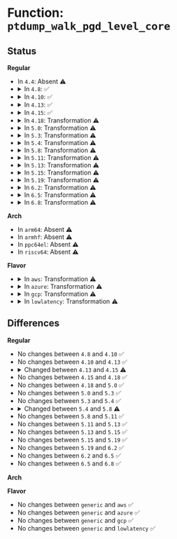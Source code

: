 # Function: <code>ptdump_walk_pgd_level_core</code>

## Status
<b>Regular</b>
<ul>
<li>
In <code>4.4</code>: Absent ⚠️
</li>
<li>
<details>
<summary>In <code>4.8</code>: ✅</summary>

```c
void ptdump_walk_pgd_level_core(struct seq_file *m, pgd_t *pgd, bool checkwx);
```

**Collision:** Unique Static

**Inline:** No

**Transformation:** False

**Instances:**

```
In arch/x86/mm/dump_pagetables.c (ffffffff81073f50)
Location: arch/x86/mm/dump_pagetables.c:375
Inline: False
Direct callers:
  - arch/x86/mm/dump_pagetables.c:ptdump_walk_pgd_level_checkwx
  - arch/x86/mm/dump_pagetables.c:ptdump_walk_pgd_level
```
**Symbols:**

```
ffffffff81073f50-ffffffff8107435e: ptdump_walk_pgd_level_core (STB_LOCAL)
```
</details>
</li>
<li>
<details>
<summary>In <code>4.10</code>: ✅</summary>

```c
void ptdump_walk_pgd_level_core(struct seq_file *m, pgd_t *pgd, bool checkwx);
```

**Collision:** Unique Static

**Inline:** No

**Transformation:** False

**Instances:**

```
In arch/x86/mm/dump_pagetables.c (ffffffff81077ac0)
Location: arch/x86/mm/dump_pagetables.c:376
Inline: False
Direct callers:
  - arch/x86/mm/dump_pagetables.c:ptdump_walk_pgd_level_checkwx
  - arch/x86/mm/dump_pagetables.c:ptdump_walk_pgd_level
```
**Symbols:**

```
ffffffff81077ac0-ffffffff81077ed6: ptdump_walk_pgd_level_core (STB_LOCAL)
```
</details>
</li>
<li>
<details>
<summary>In <code>4.13</code>: ✅</summary>

```c
void ptdump_walk_pgd_level_core(struct seq_file *m, pgd_t *pgd, bool checkwx);
```

**Collision:** Unique Static

**Inline:** No

**Transformation:** False

**Instances:**

```
In arch/x86/mm/dump_pagetables.c (ffffffff81076370)
Location: arch/x86/mm/dump_pagetables.c:430
Inline: False
Direct callers:
  - arch/x86/mm/dump_pagetables.c:ptdump_walk_pgd_level_checkwx
  - arch/x86/mm/dump_pagetables.c:ptdump_walk_pgd_level
```
**Symbols:**

```
ffffffff81076370-ffffffff810767fb: ptdump_walk_pgd_level_core (STB_LOCAL)
```
</details>
</li>
<li>
<details>
<summary>In <code>4.15</code>: ✅</summary>

```c
void ptdump_walk_pgd_level_core(struct seq_file *m, pgd_t *pgd, bool checkwx, bool dmesg);
```

**Collision:** Unique Static

**Inline:** No

**Transformation:** False

**Instances:**

```
In arch/x86/mm/dump_pagetables.c (ffffffff8107c5c0)
Location: arch/x86/mm/dump_pagetables.c:478
Inline: False
Direct callers:
  - arch/x86/mm/dump_pagetables.c:ptdump_walk_pgd_level_checkwx
  - arch/x86/mm/dump_pagetables.c:ptdump_walk_pgd_level_checkwx
  - arch/x86/mm/dump_pagetables.c:ptdump_walk_pgd_level_debugfs
  - arch/x86/mm/dump_pagetables.c:ptdump_walk_pgd_level
```
**Symbols:**

```
ffffffff8107c5c0-ffffffff8107ca98: ptdump_walk_pgd_level_core (STB_LOCAL)
```
</details>
</li>
<li>
<details>
<summary>In <code>4.18</code>: Transformation ⚠️</summary>

```c
void ptdump_walk_pgd_level_core(struct seq_file *m, pgd_t *pgd, bool checkwx, bool dmesg);
```

**Collision:** Unique Static

**Inline:** No

**Transformation:** True

**Instances:**

```
In arch/x86/mm/dump_pagetables.c (0)
Location: arch/x86/mm/dump_pagetables.c:496
Inline: False
Direct callers:
  - arch/x86/mm/dump_pagetables.c:ptdump_walk_pgd_level_checkwx
  - arch/x86/mm/dump_pagetables.c:ptdump_walk_pgd_level_checkwx
  - arch/x86/mm/dump_pagetables.c:ptdump_walk_pgd_level_debugfs
  - arch/x86/mm/dump_pagetables.c:ptdump_walk_pgd_level
```
**Symbols:**

```
ffffffff8107f280-ffffffff8107f788: ptdump_walk_pgd_level_core (STB_LOCAL)
ffffffff8107fab5-ffffffff8107fae0: ptdump_walk_pgd_level_core.cold.7 (STB_LOCAL)
```
</details>
</li>
<li>
<details>
<summary>In <code>5.0</code>: Transformation ⚠️</summary>

```c
void ptdump_walk_pgd_level_core(struct seq_file *m, pgd_t *pgd, bool checkwx, bool dmesg);
```

**Collision:** Unique Static

**Inline:** No

**Transformation:** True

**Instances:**

```
In arch/x86/mm/dump_pagetables.c (0)
Location: arch/x86/mm/dump_pagetables.c:523
Inline: False
Direct callers:
  - arch/x86/mm/dump_pagetables.c:ptdump_walk_pgd_level_checkwx
  - arch/x86/mm/dump_pagetables.c:ptdump_walk_user_pgd_level_checkwx
  - arch/x86/mm/dump_pagetables.c:ptdump_walk_pgd_level_debugfs
  - arch/x86/mm/dump_pagetables.c:ptdump_walk_pgd_level
```
**Symbols:**

```
ffffffff81085e00-ffffffff810862d2: ptdump_walk_pgd_level_core (STB_LOCAL)
ffffffff810865f4-ffffffff8108661f: ptdump_walk_pgd_level_core.cold.7 (STB_LOCAL)
```
</details>
</li>
<li>
<details>
<summary>In <code>5.3</code>: Transformation ⚠️</summary>

```c
void ptdump_walk_pgd_level_core(struct seq_file *m, pgd_t *pgd, bool checkwx, bool dmesg);
```

**Collision:** Unique Static

**Inline:** No

**Transformation:** True

**Instances:**

```
In arch/x86/mm/dump_pagetables.c (0)
Location: arch/x86/mm/dump_pagetables.c:518
Inline: False
Direct callers:
  - arch/x86/mm/dump_pagetables.c:ptdump_walk_pgd_level_checkwx
  - arch/x86/mm/dump_pagetables.c:ptdump_walk_user_pgd_level_checkwx
  - arch/x86/mm/dump_pagetables.c:ptdump_walk_pgd_level_debugfs
  - arch/x86/mm/dump_pagetables.c:ptdump_walk_pgd_level
```
**Symbols:**

```
ffffffff81089d20-ffffffff81089e7f: ptdump_walk_pgd_level_core (STB_LOCAL)
ffffffff8108a1fc-ffffffff8108a227: ptdump_walk_pgd_level_core.cold (STB_LOCAL)
```
</details>
</li>
<li>
<details>
<summary>In <code>5.4</code>: Transformation ⚠️</summary>

```c
void ptdump_walk_pgd_level_core(struct seq_file *m, pgd_t *pgd, bool checkwx, bool dmesg);
```

**Collision:** Unique Static

**Inline:** No

**Transformation:** True

**Instances:**

```
In arch/x86/mm/dump_pagetables.c (0)
Location: arch/x86/mm/dump_pagetables.c:518
Inline: False
Direct callers:
  - arch/x86/mm/dump_pagetables.c:ptdump_walk_pgd_level_checkwx
  - arch/x86/mm/dump_pagetables.c:ptdump_walk_user_pgd_level_checkwx
  - arch/x86/mm/dump_pagetables.c:ptdump_walk_pgd_level_debugfs
  - arch/x86/mm/dump_pagetables.c:ptdump_walk_pgd_level
```
**Symbols:**

```
ffffffff8108a990-ffffffff8108aaef: ptdump_walk_pgd_level_core (STB_LOCAL)
ffffffff8108ae78-ffffffff8108aea3: ptdump_walk_pgd_level_core.cold (STB_LOCAL)
```
</details>
</li>
<li>
<details>
<summary>In <code>5.8</code>: Transformation ⚠️</summary>

```c
void ptdump_walk_pgd_level_core(struct seq_file *m, struct mm_struct *mm, pgd_t *pgd, bool checkwx, bool dmesg);
```

**Collision:** Unique Static

**Inline:** No

**Transformation:** True

**Instances:**

```
In arch/x86/mm/dump_pagetables.c (0)
Location: arch/x86/mm/dump_pagetables.c:365
Inline: False
Direct callers:
  - arch/x86/mm/dump_pagetables.c:ptdump_walk_pgd_level_checkwx
  - arch/x86/mm/dump_pagetables.c:ptdump_walk_user_pgd_level_checkwx
  - arch/x86/mm/dump_pagetables.c:ptdump_walk_pgd_level_debugfs
  - arch/x86/mm/dump_pagetables.c:ptdump_walk_pgd_level
```
**Symbols:**

```
ffffffff81091790-ffffffff8109187e: ptdump_walk_pgd_level_core (STB_LOCAL)
ffffffff81091ff8-ffffffff81092023: ptdump_walk_pgd_level_core.cold (STB_LOCAL)
```
</details>
</li>
<li>
<details>
<summary>In <code>5.11</code>: Transformation ⚠️</summary>

```c
void ptdump_walk_pgd_level_core(struct seq_file *m, struct mm_struct *mm, pgd_t *pgd, bool checkwx, bool dmesg);
```

**Collision:** Unique Static

**Inline:** No

**Transformation:** True

**Instances:**

```
In arch/x86/mm/dump_pagetables.c (0)
Location: arch/x86/mm/dump_pagetables.c:365
Inline: False
Direct callers:
  - arch/x86/mm/dump_pagetables.c:ptdump_walk_pgd_level_checkwx
  - arch/x86/mm/dump_pagetables.c:ptdump_walk_user_pgd_level_checkwx
  - arch/x86/mm/dump_pagetables.c:ptdump_walk_pgd_level_debugfs
  - arch/x86/mm/dump_pagetables.c:ptdump_walk_pgd_level
```
**Symbols:**

```
ffffffff810910c0-ffffffff810911ae: ptdump_walk_pgd_level_core (STB_LOCAL)
ffffffff81bd9c85-ffffffff81bd9cb0: ptdump_walk_pgd_level_core.cold (STB_LOCAL)
```
</details>
</li>
<li>
<details>
<summary>In <code>5.13</code>: Transformation ⚠️</summary>

```c
void ptdump_walk_pgd_level_core(struct seq_file *m, struct mm_struct *mm, pgd_t *pgd, bool checkwx, bool dmesg);
```

**Collision:** Unique Static

**Inline:** No

**Transformation:** True

**Instances:**

```
In arch/x86/mm/dump_pagetables.c (0)
Location: arch/x86/mm/dump_pagetables.c:365
Inline: False
Direct callers:
  - arch/x86/mm/dump_pagetables.c:ptdump_walk_pgd_level_checkwx
  - arch/x86/mm/dump_pagetables.c:ptdump_walk_user_pgd_level_checkwx
  - arch/x86/mm/dump_pagetables.c:ptdump_walk_pgd_level_debugfs
  - arch/x86/mm/dump_pagetables.c:ptdump_walk_pgd_level
```
**Symbols:**

```
ffffffff81091ba0-ffffffff81091c8c: ptdump_walk_pgd_level_core (STB_LOCAL)
ffffffff81bcbcec-ffffffff81bcbd1b: ptdump_walk_pgd_level_core.cold (STB_LOCAL)
```
</details>
</li>
<li>
<details>
<summary>In <code>5.15</code>: Transformation ⚠️</summary>

```c
void ptdump_walk_pgd_level_core(struct seq_file *m, struct mm_struct *mm, pgd_t *pgd, bool checkwx, bool dmesg);
```

**Collision:** Unique Static

**Inline:** No

**Transformation:** True

**Instances:**

```
In arch/x86/mm/dump_pagetables.c (0)
Location: arch/x86/mm/dump_pagetables.c:365
Inline: False
Direct callers:
  - arch/x86/mm/dump_pagetables.c:ptdump_walk_pgd_level_checkwx
  - arch/x86/mm/dump_pagetables.c:ptdump_walk_user_pgd_level_checkwx
  - arch/x86/mm/dump_pagetables.c:ptdump_walk_pgd_level_debugfs
  - arch/x86/mm/dump_pagetables.c:ptdump_walk_pgd_level
```
**Symbols:**

```
ffffffff810a1760-ffffffff810a1889: ptdump_walk_pgd_level_core (STB_LOCAL)
ffffffff81ca1900-ffffffff81ca1989: ptdump_walk_pgd_level_core.cold (STB_LOCAL)
```
</details>
</li>
<li>
<details>
<summary>In <code>5.19</code>: Transformation ⚠️</summary>

```c
void ptdump_walk_pgd_level_core(struct seq_file *m, struct mm_struct *mm, pgd_t *pgd, bool checkwx, bool dmesg);
```

**Collision:** Unique Static

**Inline:** No

**Transformation:** True

**Instances:**

```
In arch/x86/mm/dump_pagetables.c (0)
Location: arch/x86/mm/dump_pagetables.c:365
Inline: False
Direct callers:
  - arch/x86/mm/dump_pagetables.c:ptdump_walk_pgd_level_checkwx
  - arch/x86/mm/dump_pagetables.c:ptdump_walk_user_pgd_level_checkwx
  - arch/x86/mm/dump_pagetables.c:ptdump_walk_pgd_level_debugfs
  - arch/x86/mm/dump_pagetables.c:ptdump_walk_pgd_level
```
**Symbols:**

```
ffffffff810b5870-ffffffff810b59bf: ptdump_walk_pgd_level_core (STB_LOCAL)
ffffffff81e50f1e-ffffffff81e50fa7: ptdump_walk_pgd_level_core.cold (STB_LOCAL)
```
</details>
</li>
<li>
<details>
<summary>In <code>6.2</code>: Transformation ⚠️</summary>

```c
void ptdump_walk_pgd_level_core(struct seq_file *m, struct mm_struct *mm, pgd_t *pgd, bool checkwx, bool dmesg);
```

**Collision:** Unique Static

**Inline:** No

**Transformation:** True

**Instances:**

```
In arch/x86/mm/dump_pagetables.c (0)
Location: arch/x86/mm/dump_pagetables.c:365
Inline: False
Direct callers:
  - arch/x86/mm/dump_pagetables.c:ptdump_walk_pgd_level_checkwx
  - arch/x86/mm/dump_pagetables.c:ptdump_walk_user_pgd_level_checkwx
  - arch/x86/mm/dump_pagetables.c:ptdump_walk_pgd_level_debugfs
  - arch/x86/mm/dump_pagetables.c:ptdump_walk_pgd_level
```
**Symbols:**

```
ffffffff810d0870-ffffffff810d09e2: ptdump_walk_pgd_level_core (STB_LOCAL)
ffffffff82054f8b-ffffffff82054fe5: ptdump_walk_pgd_level_core.cold (STB_LOCAL)
```
</details>
</li>
<li>
<details>
<summary>In <code>6.5</code>: Transformation ⚠️</summary>

```c
void ptdump_walk_pgd_level_core(struct seq_file *m, struct mm_struct *mm, pgd_t *pgd, bool checkwx, bool dmesg);
```

**Collision:** Unique Static

**Inline:** No

**Transformation:** True

**Instances:**

```
In arch/x86/mm/dump_pagetables.c (0)
Location: arch/x86/mm/dump_pagetables.c:365
Inline: False
Direct callers:
  - arch/x86/mm/dump_pagetables.c:ptdump_walk_pgd_level_checkwx
  - arch/x86/mm/dump_pagetables.c:ptdump_walk_user_pgd_level_checkwx
  - arch/x86/mm/dump_pagetables.c:ptdump_walk_pgd_level_debugfs
  - arch/x86/mm/dump_pagetables.c:ptdump_walk_pgd_level
```
**Symbols:**

```
ffffffff810d3ea0-ffffffff810d4012: ptdump_walk_pgd_level_core (STB_LOCAL)
ffffffff820d355a-ffffffff820d35b4: ptdump_walk_pgd_level_core.cold (STB_LOCAL)
```
</details>
</li>
<li>
<details>
<summary>In <code>6.8</code>: Transformation ⚠️</summary>

```c
void ptdump_walk_pgd_level_core(struct seq_file *m, struct mm_struct *mm, pgd_t *pgd, bool checkwx, bool dmesg);
```

**Collision:** Unique Static

**Inline:** No

**Transformation:** True

**Instances:**

```
In arch/x86/mm/dump_pagetables.c (0)
Location: arch/x86/mm/dump_pagetables.c:365
Inline: False
Direct callers:
  - arch/x86/mm/dump_pagetables.c:ptdump_walk_pgd_level_checkwx
  - arch/x86/mm/dump_pagetables.c:ptdump_walk_user_pgd_level_checkwx
  - arch/x86/mm/dump_pagetables.c:ptdump_walk_pgd_level_debugfs
  - arch/x86/mm/dump_pagetables.c:ptdump_walk_pgd_level
```
**Symbols:**

```
ffffffff810dc640-ffffffff810dc7b2: ptdump_walk_pgd_level_core (STB_LOCAL)
ffffffff821ae3c8-ffffffff821ae422: ptdump_walk_pgd_level_core.cold (STB_LOCAL)
```
</details>
</li>
</ul>
<b>Arch</b>
<ul>
<li>
In <code>arm64</code>: Absent ⚠️
</li>
<li>
In <code>armhf</code>: Absent ⚠️
</li>
<li>
In <code>ppc64el</code>: Absent ⚠️
</li>
<li>
In <code>riscv64</code>: Absent ⚠️
</li>
</ul>
<b>Flavor</b>
<ul>
<li>
<details>
<summary>In <code>aws</code>: Transformation ⚠️</summary>

```c
void ptdump_walk_pgd_level_core(struct seq_file *m, pgd_t *pgd, bool checkwx, bool dmesg);
```

**Collision:** Unique Static

**Inline:** No

**Transformation:** True

**Instances:**

```
In arch/x86/mm/dump_pagetables.c (0)
Location: arch/x86/mm/dump_pagetables.c:518
Inline: False
Direct callers:
  - arch/x86/mm/dump_pagetables.c:ptdump_walk_pgd_level_checkwx
  - arch/x86/mm/dump_pagetables.c:ptdump_walk_user_pgd_level_checkwx
  - arch/x86/mm/dump_pagetables.c:ptdump_walk_pgd_level_debugfs
  - arch/x86/mm/dump_pagetables.c:ptdump_walk_pgd_level
```
**Symbols:**

```
ffffffff81089950-ffffffff81089aaf: ptdump_walk_pgd_level_core (STB_LOCAL)
ffffffff81089e38-ffffffff81089e63: ptdump_walk_pgd_level_core.cold (STB_LOCAL)
```
</details>
</li>
<li>
<details>
<summary>In <code>azure</code>: Transformation ⚠️</summary>

```c
void ptdump_walk_pgd_level_core(struct seq_file *m, pgd_t *pgd, bool checkwx, bool dmesg);
```

**Collision:** Unique Static

**Inline:** No

**Transformation:** True

**Instances:**

```
In arch/x86/mm/dump_pagetables.c (0)
Location: arch/x86/mm/dump_pagetables.c:518
Inline: False
Direct callers:
  - arch/x86/mm/dump_pagetables.c:ptdump_walk_pgd_level_checkwx
  - arch/x86/mm/dump_pagetables.c:ptdump_walk_user_pgd_level_checkwx
  - arch/x86/mm/dump_pagetables.c:ptdump_walk_pgd_level_debugfs
  - arch/x86/mm/dump_pagetables.c:ptdump_walk_pgd_level
```
**Symbols:**

```
ffffffff81078250-ffffffff81078683: ptdump_walk_pgd_level_core (STB_LOCAL)
ffffffff81078a18-ffffffff81078a43: ptdump_walk_pgd_level_core.cold (STB_LOCAL)
```
</details>
</li>
<li>
<details>
<summary>In <code>gcp</code>: Transformation ⚠️</summary>

```c
void ptdump_walk_pgd_level_core(struct seq_file *m, pgd_t *pgd, bool checkwx, bool dmesg);
```

**Collision:** Unique Static

**Inline:** No

**Transformation:** True

**Instances:**

```
In arch/x86/mm/dump_pagetables.c (0)
Location: arch/x86/mm/dump_pagetables.c:518
Inline: False
Direct callers:
  - arch/x86/mm/dump_pagetables.c:ptdump_walk_pgd_level_checkwx
  - arch/x86/mm/dump_pagetables.c:ptdump_walk_user_pgd_level_checkwx
  - arch/x86/mm/dump_pagetables.c:ptdump_walk_pgd_level_debugfs
  - arch/x86/mm/dump_pagetables.c:ptdump_walk_pgd_level
```
**Symbols:**

```
ffffffff81089900-ffffffff81089a5f: ptdump_walk_pgd_level_core (STB_LOCAL)
ffffffff81089de8-ffffffff81089e13: ptdump_walk_pgd_level_core.cold (STB_LOCAL)
```
</details>
</li>
<li>
<details>
<summary>In <code>lowlatency</code>: Transformation ⚠️</summary>

```c
void ptdump_walk_pgd_level_core(struct seq_file *m, pgd_t *pgd, bool checkwx, bool dmesg);
```

**Collision:** Unique Static

**Inline:** No

**Transformation:** True

**Instances:**

```
In arch/x86/mm/dump_pagetables.c (0)
Location: arch/x86/mm/dump_pagetables.c:518
Inline: False
Direct callers:
  - arch/x86/mm/dump_pagetables.c:ptdump_walk_pgd_level_checkwx
  - arch/x86/mm/dump_pagetables.c:ptdump_walk_user_pgd_level_checkwx
  - arch/x86/mm/dump_pagetables.c:ptdump_walk_pgd_level_debugfs
  - arch/x86/mm/dump_pagetables.c:ptdump_walk_pgd_level
```
**Symbols:**

```
ffffffff8108bba0-ffffffff8108bcfb: ptdump_walk_pgd_level_core (STB_LOCAL)
ffffffff8108c088-ffffffff8108c0b3: ptdump_walk_pgd_level_core.cold (STB_LOCAL)
```
</details>
</li>
</ul>

## Differences
<b>Regular</b>
<ul>
<li>
No changes between <code>4.8</code> and <code>4.10</code> ✅
</li>
<li>
No changes between <code>4.10</code> and <code>4.13</code> ✅
</li>
<li>
<details>
<summary>Changed between <code>4.13</code> and <code>4.15</code> ⚠️</summary>
<ul>
<li>
<b>Param added. </b>
<code>bool dmesg</code>
</li>
</ul>
</details>
</li>
<li>
No changes between <code>4.15</code> and <code>4.18</code> ✅
</li>
<li>
No changes between <code>4.18</code> and <code>5.0</code> ✅
</li>
<li>
No changes between <code>5.0</code> and <code>5.3</code> ✅
</li>
<li>
No changes between <code>5.3</code> and <code>5.4</code> ✅
</li>
<li>
<details>
<summary>Changed between <code>5.4</code> and <code>5.8</code> ⚠️</summary>
<ul>
<li>
<b>Param added. </b>
<code>struct mm_struct *mm</code>
</li>
<li>
<b>Param reordered. </b>
<code>m, pgd, checkwx, dmesg</code> ➡️ <code>m, mm, pgd, checkwx, dmesg</code>
</li>
</ul>
</details>
</li>
<li>
No changes between <code>5.8</code> and <code>5.11</code> ✅
</li>
<li>
No changes between <code>5.11</code> and <code>5.13</code> ✅
</li>
<li>
No changes between <code>5.13</code> and <code>5.15</code> ✅
</li>
<li>
No changes between <code>5.15</code> and <code>5.19</code> ✅
</li>
<li>
No changes between <code>5.19</code> and <code>6.2</code> ✅
</li>
<li>
No changes between <code>6.2</code> and <code>6.5</code> ✅
</li>
<li>
No changes between <code>6.5</code> and <code>6.8</code> ✅
</li>
</ul>
<b>Arch</b>
<ul>
</ul>
<b>Flavor</b>
<ul>
<li>
No changes between <code>generic</code> and <code>aws</code> ✅
</li>
<li>
No changes between <code>generic</code> and <code>azure</code> ✅
</li>
<li>
No changes between <code>generic</code> and <code>gcp</code> ✅
</li>
<li>
No changes between <code>generic</code> and <code>lowlatency</code> ✅
</li>
</ul>
